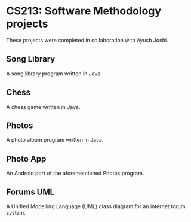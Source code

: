 # CS213: Software Methodology projects

These projects were completed in collaboration with Ayush Joshi.

## Song Library

A song library program written in Java.

## Chess

A chess game written in Java.

## Photos

A photo album program written in Java.

## Photo App

An Android port of the aforementioned Photos program.

## Forums UML

A Unified Modelling Language (UML) class diagram for an internet forum system.
